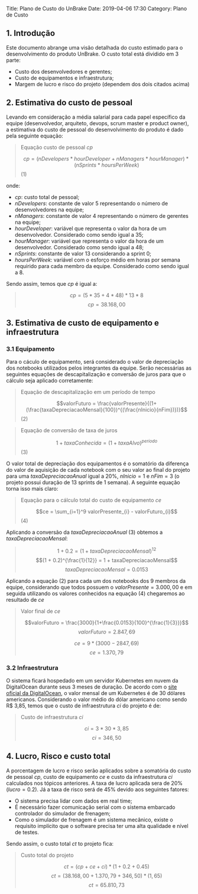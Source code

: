 Title: Plano de Custo do UnBrake
Date: 2019-04-06 17:30
Category: Plano de Custo

<script type="text/x-mathjax-config">
    MathJax.Hub.Config({
      tex2jax: {
        skipTags: ['script', 'noscript', 'style', 'textarea', 'pre'],
        inlineMath: [['$','$']]
      }
    });
</script>
<script src="https://cdn.mathjax.org/mathjax/latest/MathJax.js?config=TeX-AMS-MML_HTMLorMML" type="text/javascript"></script>


## 1. Introdução

Este documento abrange uma visão detalhada do custo estimado para o desenvolvimento do produto UnBrake. O custo total está dividido em 3 parte:

* Custo dos desenvolvedores e gerentes;
* Custo de equipamentos e infraestrutura;
* Margem de lucro e risco do projeto (dependem dos dois citados acima)

## 2. Estimativa do custo de pessoal

Levando em consideração a média salarial para cada papel específico da equipe (desenvolvedor, arquiteto, devops, scrum master e product owner), a estimativa do custo de pessoal do desenvolvimento do produto é dado pela seguinte equação:

> Equação custo de pessoal $cp$
>
> $$cp = (nDevelopers * hourDeveloper + nManagers * hourManager) * (nSprints * hoursPerWeek)$$ (1)

onde:

* $cp$: custo total de pessoal;
* $nDevelopers$: constante de valor 5 representando o número de desenvolvedores na equipe;
* $nManagers$: constante de valor 4 representando o número de gerentes na equipe;
* $hourDeveloper$: variável que representa o valor da hora de um desenvolvedor. Considerado como sendo igual a 35;
* $hourManager$: variável que representa o valor da hora de um desenvolvedor. Considerado como sendo igual a 48;
* $nSprints$: constante de valor 13 considerando a sprint 0;
* $hoursPerWeek$: variável com o esforço médio em horas por semana requirido para cada membro da equipe. Considerado como sendo igual a 8.

Sendo assim, temos que $cp$ é igual a:

> $$cp = (5 * 35 + 4 * 48) * 13 * 8$$
> $$cp = 38.168,00$$

## 3. Estimativa de custo de equipamento e infraestrutura

### 3.1 Equipamento

Para o cáculo de equipamento, será considerado o valor de depreciação dos notebooks utilizados pelos integrantes da equipe. Serão necessárias as seguintes equações de descapitalização e conversão de juros para que o cálculo seja aplicado corretamente:

> Equação de descapitalização em um período de tempo
>
> $$valorFuturo = \frac{valorPresente}{(1+(\frac{taxaDepreciacaoMensal}{100})^{(\frac{nInicio}{nFim})})}$$ (2)

> Equação de conversão de taxa de juros
>
> $$1+taxaConhecida = (1+taxaAlvo)^{periodo}$$ (3)

O valor total de depreciação dos equipamentos é o somatório da diferença do valor de aquisição de cada notebook com o seu valor ao final do projeto para uma $taxaDepreciacaoAnual$ igual a 20%, $nInicio=1$ e $nFim=3$ (o projeto possui duração de 13 sprints de 1 semana). A seguinte equação torna isso mais claro:

> Equação para o cálculo total do custo de equipamento $ce$
>
> $$ce = \sum_{i=1}^9 valorPresente_{i} - valorFuturo_{i}$$ (4)

Aplicando a conversão da $taxaDepreciacaoAnual$ (3) obtemos a $taxaDepreciacaoMensal$:

> $$1 + 0.2 = (1 + taxaDepreciacaoMensal)^{12}$$
> $$(1 + 0.2)^{\frac{1}{12}} = 1 + taxaDepreciacaoMensal$$
> $$taxaDepreciacaoMensal = 0.0153$$

Aplicando a equação (2) para cada um dos notebooks dos 9 membros da equipe, considerando que todos possuem o $valorPresente = 3.000,00$ e em seguida utilizando os valores conhecidos na equação (4) chegaremos ao resultado de $ce$

> Valor final de $ce$
>
> $$valorFuturo = \frac{3000}{1+\frac{0.0153}{100}^{\frac{1}{3}}}$$
> $$valorFuturo = 2.847,69$$
>
> $$ce = 9*(3000 - 2847,69)$$
> $$ce = 1.370,79$$

### 3.2 Infraestrutura

O sistema ficará hospedado em um servidor Kubernetes em nuvem da DigitalOcean durante seus 3 meses de duração. De acordo com o [site oficial da DigitalOcean](https://www.digitalocean.com/pricing/), o valor mensal de um Kubernetes é de 30 dólares americanos. Considerando o valor médio do dólar americano como sendo R$ 3,85, temos que o custo de infraestrutura $ci$ do projeto é de:

> Custo de infraestrutura $ci$
>
> $$ci = 3 * 30 * 3,85$$
> $$ci = 346,50$$

## 4. Lucro, Risco e custo total

A porcentagem de lucro e risco serão aplicados sobre a somatória do custo de pessoal $cp$, custo de equipamento $ce$ e custo da infraestrutura $ci$ calculados nos tópicos anteriores.
A taxa de lucro aplicada sera de 20% ($lucro = 0.2$). Já a taxa de risco será de 45% devido aos seguintes fatores:
* O sistema precisa lidar com dados em real time;
* É necessário fazer comunicação serial com o sistema embarcado controlador do simulador de frenagem;
* Como o simulador de frenagem é um sistema mecânico, existe o requisito implícito que o software precisa ter uma alta qualidade e nível de testes.

Sendo assim, o custo total $ct$ to projeto fica:

> Custo total do projeto
>
> $$ct = (cp + ce + ci) * (1 + 0.2 + 0.45)$$
> $$ct = (38.168,00 + 1.370,79 + 346,50) * (1,65)$$
> $$ct = 65.810,73$$